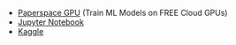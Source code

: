 - [Paperspace GPU](https://gradient.paperspace.com/free-gpu) (Train ML Models on FREE Cloud GPUs)
- [Jupyter Notebook](https://jupyter.org/)
- [Kaggle](https://www.kaggle.com/)
